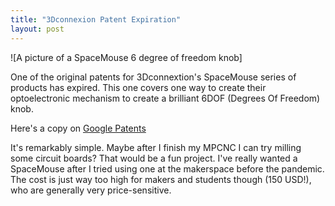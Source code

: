 ```yaml
---
title: "3Dconnexion Patent Expiration"
layout: post
---
```


![A picture of a SpaceMouse 6 degree of freedom knob]

One of the original patents for 3Dconnextion's SpaceMouse series of products has expired. This one covers one way to
create their optoelectronic mechanism to create a brilliant 6DOF (Degrees Of Freedom) knob.

Here's a copy on [Google Patents](https://patents.google.com/patent/US20030102426A1/en)


It's remarkably simple. Maybe after I finish my MPCNC I can try milling some circuit boards? That would be a fun
project. I've really wanted a SpaceMouse after I tried using one at the makerspace before the pandemic. The cost is just
way too high for makers and students though (150 USD!), who are generally very price-sensitive.